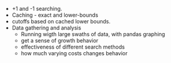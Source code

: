 * +1 and -1 searching.
* Caching - exact and lower-bounds
* cutoffs based on cached lower bounds.
* Data gathering and analysis
  - Running wigth large swaths of data, with pandas graphing
  - get a sense of growth behavior
  - effectiveness of different search methods
  - how much varying costs changes behavior
